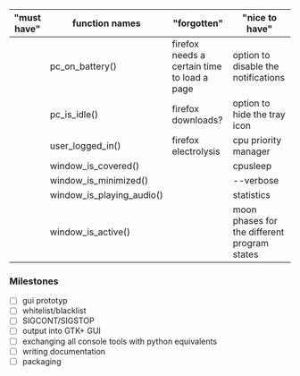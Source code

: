 "must have"|function names|"forgotten"|"nice to have"
-----------|--------------|-----------|--------------
||pc_on_battery()|firefox needs a certain time to load a page|option to disable the notifications
||pc_is_idle()|firefox downloads?|option to hide the tray icon
||user_logged_in()|firefox electrolysis|cpu priority manager
||window_is_covered()||cpusleep
||window_is_minimized()||--verbose
||window_is_playing_audio()||statistics
||window_is_active()||moon phases for the different program states

### Milestones

- [ ] gui prototyp
- [ ] whitelist/blacklist
- [ ] SIGCONT/SIGSTOP
- [ ] output into GTK+ GUI
- [ ] exchanging all console tools with python equivalents
- [ ] writing documentation
- [ ] packaging
